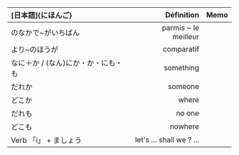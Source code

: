 | [日本語]{にほんご}                  |               Définition | Memo |
| :---------------------------------- | -----------------------: | ---: |
| のなかで~がいちばん                 |     parmis ~ le meilleur |      |
| より~のほうが                       |               comparatif |      |
| なに＋か / (なん)にか・か・にも・も |                something |      |
| だれか                              |                  someone |      |
| どこか                              |                    where |      |
| だれも                              |                   no one |      |
| どこも                              |                  nowhere |      |
| Verb 「i」 + ましょう               | let's ... shall we ? ... |      |
